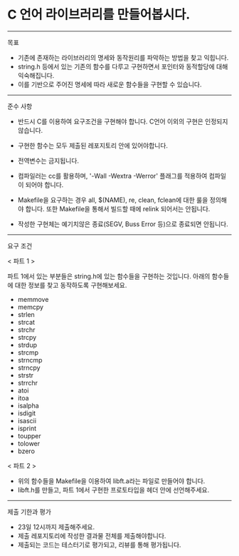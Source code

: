 # C 언어 라이브러리를 만들어봅시다.

***

목표 

- 기존에 존재하는 라이브러리의 명세와 동작원리를 파악하는 방법을 찾고 익힙니다.
- string.h 등에서 있는 기존의 함수를 다루고 구현하면서 포인터와 동적할당에 대해 익숙해집니다.
- 이를 기반으로 주어진 명세에 따라 새로운 함수들을 구현할 수 있습니다.

***

준수 사항

- 반드시 C를 이용하여 요구조건을 구현해야 합니다. C언어 이외의 구현은 인정되지 않습니다.

- 구현한 함수는 모두 제출된 레포지토리 안에 있어야합니다.

- 전역변수는 금지됩니다.

- 컴파일러는 cc를 활용하며, '-Wall -Wextra -Werror' 플래그를 적용하여 컴파일이 되어야 합니다. 

- Makefile을 요구하는 경우 all, $(NAME), re, clean, fclean에 대한 룰을 정의해야 합니다. 또한 Makefile을 통해서 빌드할 때에 relink 되어서는 안됩니다.

- 작성한 구현체는 예기치않은 종료(SEGV, Buss Error 등)으로 종료되면 안됩니다.

***

요구 조건

< 파트 1 >

파트 1에서 있는 부분들은 string.h에 있는 함수들을 구현하는 것입니다. 아래의 함수들에 대한 정보를 찾고 동작하도록 구현해보세요.

- memmove
- memcpy
- strlen
- strcat
- strchr
- strcpy
- strdup
- strcmp
- strncmp
- strncpy
- strstr
- strrchr
- atoi
- itoa
- isalpha
- isdigit
- isascii
- isprint
- toupper
- tolower
- bzero

< 파트 2 >

- 위의 함수들을 Makefile을 이용하여 libft.a라는 파일로 만들어야 합니다.
- libft.h를 만들고, 파트 1에서 구현한 프로토타입을 헤더 안에 선언해주세요.


***

제출 기한과 평가

- 23일 12시까지 제출해주세요.
- 제출 레포지토리에 작성한 결과물 전체를 제출해야합니다.
- 제출되는 코드는 테스터기로 평가되고, 리뷰를 통해 평가됩니다.

